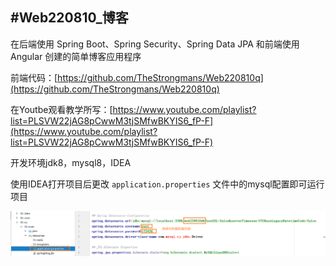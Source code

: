 #Web220810_博客
----------
在后端使用 Spring Boot、Spring Security、Spring Data JPA 和前端使用 Angular 创建的简单博客应用程序

前端代码：[https://github.com/TheStrongmans/Web220810q](https://github.com/TheStrongmans/Web220810q)

在Youtbe观看教学所写：[https://www.youtube.com/playlist?list=PLSVW22jAG8pCwwM3tjSMfwBKYIS6_fP-F](https://www.youtube.com/playlist?list=PLSVW22jAG8pCwwM3tjSMfwBKYIS6_fP-F)

开发环境jdk8，mysql8，IDEA

使用IDEA打开项目后更改 `application.properties` 文件中的mysql配置即可运行项目

![1](https://github.com/TheStrongmans/imgs/blob/master/we220810imgs/%E8%BF%90%E8%A1%8C_%E5%90%8E%E7%AB%AF.png)
